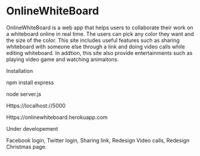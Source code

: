 # OnlineWhiteBoard

OnlineWhiteBoard is a web app that helps users to collaborate their work on a whiteboard online in real time.
The users can pick any color they want and the size of the color. This site includes useful features such as sharing whiteboard with someone else through a link and doing video calls while editing whiteboard. In addtion, this site also provide entertainments such as playing video game and watching animaitons. 

Installation 

npm install express

node server.js

Https://localhost://5000

Https://onlinewhiteboard.herokuapp.com

Under developement

Facebook login, 
Twitter login, 
Sharing link, 
Redesign Video calls, 
Redesign Christmas page.


